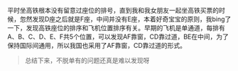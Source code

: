 平时坐高铁根本没有留意过座位的排号，直到我和我女朋友一起坐高铁买票的时候，忽然发现D座之后就是F座，中间并没有E座，本着好奇宝宝的原则，我bing了一下，发现高铁座位的排序和飞机位置排序有关。早期的飞机是单通道，每排有A、B、C、D、E、F共5个位置，可以发现AF靠窗，CD靠过道，BE在中间，为了保持国际间通用，所以我国也采用了AF靠窗，CD靠过道的形式。

> 总结下来，不脱单有的问题还真是难以发现呀